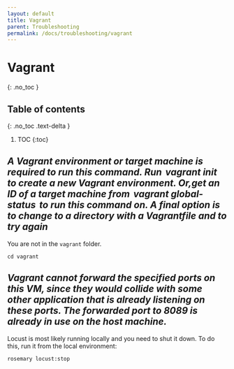 ```yaml
---
layout: default
title: Vagrant
parent: Troubleshooting
permalink: /docs/troubleshooting/vagrant
---
```


# Vagrant
{: .no_toc }

## Table of contents
{: .no_toc .text-delta }

1. TOC
{:toc}

## *A Vagrant environment or target machine is required to run this command. Run ⁠ vagrant init ⁠ to create a new Vagrant environment. Or,get an ID of a target machine from ⁠ vagrant global-status ⁠ to run this command on. A final option is to change to a directory with a Vagrantfile and to try again*

You are not in the `vagrant` folder.

```
cd vagrant
```

## *Vagrant cannot forward the specified ports on this VM, since they would collide with some other application that is already listening on these ports. The forwarded port to 8089 is already in use on the host machine.*

Locust is most likely running locally and you need to shut it down. To do this, run it from the local environment:

```
rosemary locust:stop
```